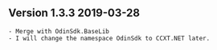 ## Version 1.3.3 2019-03-28

	- Merge with OdinSdk.BaseLib
	- I will change the namespace OdinSdk to CCXT.NET later.
